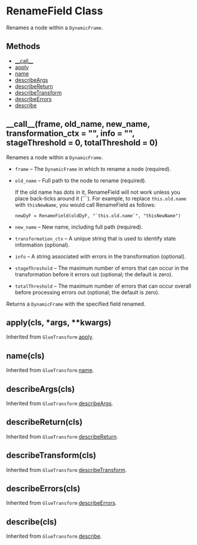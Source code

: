 # RenameField Class<a name="aws-glue-api-crawler-pyspark-transforms-RenameField"></a>

Renames a node within a `DynamicFrame`\.

## Methods<a name="aws-glue-api-crawler-pyspark-transforms-RenameField-_methods"></a>
+ [\_\_call\_\_](#aws-glue-api-crawler-pyspark-transforms-RenameField-__call__)
+ [apply](#aws-glue-api-crawler-pyspark-transforms-RenameField-apply)
+ [name](#aws-glue-api-crawler-pyspark-transforms-RenameField-name)
+ [describeArgs](#aws-glue-api-crawler-pyspark-transforms-RenameField-describeArgs)
+ [describeReturn](#aws-glue-api-crawler-pyspark-transforms-RenameField-describeReturn)
+ [describeTransform](#aws-glue-api-crawler-pyspark-transforms-RenameField-describeTransform)
+ [describeErrors](#aws-glue-api-crawler-pyspark-transforms-RenameField-describeErrors)
+ [describe](#aws-glue-api-crawler-pyspark-transforms-RenameField-describe)

## \_\_call\_\_\(frame, old\_name, new\_name, transformation\_ctx = "", info = "", stageThreshold = 0, totalThreshold = 0\)<a name="aws-glue-api-crawler-pyspark-transforms-RenameField-__call__"></a>

Renames a node within a `DynamicFrame`\.
+ `frame` – The `DynamicFrame` in which to rename a node \(required\)\.
+ `old_name` – Full path to the node to rename \(required\)\.

  If the old name has dots in it, RenameField will not work unless you place back\-ticks around it \(```\)\. For example, to replace `this.old.name` with `thisNewName`, you would call RenameField as follows:

  ```
  newDyF = RenameField(oldDyF, "`this.old.name`", "thisNewName")
  ```
+ `new_name` – New name, including full path \(required\)\.
+ `transformation_ctx` – A unique string that is used to identify state information \(optional\)\.
+ `info` – A string associated with errors in the transformation \(optional\)\.
+ `stageThreshold` – The maximum number of errors that can occur in the transformation before it errors out \(optional; the default is zero\)\.
+ `totalThreshold` – The maximum number of errors that can occur overall before processing errors out \(optional; the default is zero\)\.

Returns a `DynamicFrame` with the specified field renamed\.

## apply\(cls, \*args, \*\*kwargs\)<a name="aws-glue-api-crawler-pyspark-transforms-RenameField-apply"></a>

Inherited from `GlueTransform` [apply](aws-glue-api-crawler-pyspark-transforms-GlueTransform.md#aws-glue-api-crawler-pyspark-transforms-GlueTransform-apply)\.

## name\(cls\)<a name="aws-glue-api-crawler-pyspark-transforms-RenameField-name"></a>

Inherited from `GlueTransform` [name](aws-glue-api-crawler-pyspark-transforms-GlueTransform.md#aws-glue-api-crawler-pyspark-transforms-GlueTransform-name)\.

## describeArgs\(cls\)<a name="aws-glue-api-crawler-pyspark-transforms-RenameField-describeArgs"></a>

Inherited from `GlueTransform` [describeArgs](aws-glue-api-crawler-pyspark-transforms-GlueTransform.md#aws-glue-api-crawler-pyspark-transforms-GlueTransform-describeArgs)\.

## describeReturn\(cls\)<a name="aws-glue-api-crawler-pyspark-transforms-RenameField-describeReturn"></a>

Inherited from `GlueTransform` [describeReturn](aws-glue-api-crawler-pyspark-transforms-GlueTransform.md#aws-glue-api-crawler-pyspark-transforms-GlueTransform-describeReturn)\.

## describeTransform\(cls\)<a name="aws-glue-api-crawler-pyspark-transforms-RenameField-describeTransform"></a>

Inherited from `GlueTransform` [describeTransform](aws-glue-api-crawler-pyspark-transforms-GlueTransform.md#aws-glue-api-crawler-pyspark-transforms-GlueTransform-describeTransform)\.

## describeErrors\(cls\)<a name="aws-glue-api-crawler-pyspark-transforms-RenameField-describeErrors"></a>

Inherited from `GlueTransform` [describeErrors](aws-glue-api-crawler-pyspark-transforms-GlueTransform.md#aws-glue-api-crawler-pyspark-transforms-GlueTransform-describeErrors)\.

## describe\(cls\)<a name="aws-glue-api-crawler-pyspark-transforms-RenameField-describe"></a>

Inherited from `GlueTransform` [describe](aws-glue-api-crawler-pyspark-transforms-GlueTransform.md#aws-glue-api-crawler-pyspark-transforms-GlueTransform-describe)\.